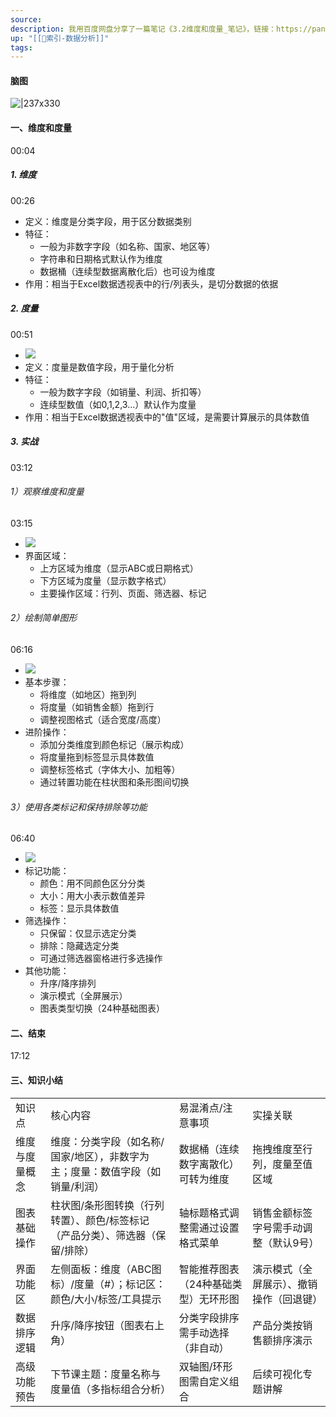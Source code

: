 ```yaml
---
source: 
description: 我用百度网盘分享了一篇笔记《3.2维度和度量_笔记》，链接：https://pan.baidu.com/fcb/s?share_uk=3580691446&share_id=a1m7gVgkC9aKd989eRv6u4y7Jl9ZOFaKF3iJAGzjWfk百度网盘AI笔记，思维导图直出，字幕快速提取，视频笔记一键生成，快来试用吧~
up: "[[🔖索引-数据分析]]"
tags: 
---
```

#### 脑图
![|237x330](https://imgs-1302581161.cos.ap-guangzhou.myqcloud.com/ob/20250617053118504.webp)


#### 一、维度和度量
00:04
##### 1. 维度
00:26
- 定义：维度是分类字段，用于区分数据类别
- 特征：
    - 一般为非数字字段（如名称、国家、地区等）
    - 字符串和日期格式默认作为维度
    - 数据桶（连续型数据离散化后）也可设为维度
- 作用：相当于Excel数据透视表中的行/列表头，是切分数据的依据
##### 2. 度量
00:51
- ![](https://bdct01.baidupcs.com/file/p-ee0fb05da9168acc31bc2e3f30e5d368-40-2025042100-1?bkt=en-3de6f374fcad9f514a94920d227b7f50&fid=282335-250528-&time=1750108536&sign=FDTAXUVGEQlBHSKfWqij-GBWOGYTBgG0KqHy7wNbwoLTVMyJyK6xE-rW2YIoWASZZOKb6t1IQYLbsUR54%3D&to=139&size=10&sta_dx=10&sta_cs=0&sta_ft=&sta_ct=7&sta_mt=7&fm2=MH%2CBaoding%2CAnywhere%2C%2C%E5%B9%BF%E4%B8%9C%2Cct&ctime=0&mtime=0&dt3=0&resv0=-1&resv1=0&resv2=rlim&resv3=5&resv4=10&vuk=0&iv=2&vl=0&htype=&randtype=&newver=1&newfm=1&secfm=1&flow_ver=3&pkey=en-744663883c84a635244fdebf351999f8316d7dc2977f4422bb9792500be557b667c0858cae320bd657935ae84f700114233007174cdc411e305a5e1275657320&expires=8h&r=305966654&vbdid=-&fin=p-ee0fb05da9168acc31bc2e3f30e5d368-40-2025042100-1&fn=p-ee0fb05da9168acc31bc2e3f30e5d368-40-2025042100-1&rtype=1&dp-logid=419520166928384762&dp-callid=0.1&hps=1&tsl=0&csl=0&fsl=-1&csign=dmayhhcqdS1jXSxjkf6DN1P7N8o%3D&so=0&ut=1&uter=-1&serv=-1&uc=872353635&ti=66239664855e8068f193165a1eaeeb43ae5ee3d0c9653bd5305a5e1275657320&hflag=30&from_type=&adg=n&reqlabel=250528_n_8028d1ac63445e135c23c1f1d727f4fa_0_c500f6e7a284206ac4254b8a3adf7bbe&chkv=5&bid=250528&by=themis)
- 定义：度量是数值字段，用于量化分析
- 特征：
    - 一般为数字字段（如销量、利润、折扣等）
    - 连续型数值（如0,1,2,3...）默认作为度量
- 作用：相当于Excel数据透视表中的"值"区域，是需要计算展示的具体数值
##### 3. 实战
03:12
###### 1）观察维度和度量
03:15
- ![](https://bdct01.baidupcs.com/file/p-ee0fb05da9168acc31bc2e3f30e5d368-40-2025042100-2?bkt=en-3de6f374fcad9f514a94920d227b7f50&fid=282335-250528-&time=1750108536&sign=FDTAXUVGEQlBHSKfWqij-GBWOGYTBgG0KqHy7wNbwoLTVMyJyK6xE-e5B0LtAzmZuxFw%2Baada32tO5FYU%3D&to=139&size=10&sta_dx=10&sta_cs=0&sta_ft=&sta_ct=7&sta_mt=7&fm2=MH%2CBaoding%2CAnywhere%2C%2C%E5%B9%BF%E4%B8%9C%2Cct&ctime=0&mtime=0&dt3=0&resv0=-1&resv1=0&resv2=rlim&resv3=5&resv4=10&vuk=0&iv=2&vl=0&htype=&randtype=&newver=1&newfm=1&secfm=1&flow_ver=3&pkey=en-311bb2437cc5a330287ede3808c4391f17b8136491c2103ea8fce666609c723c145b9a37ac771a4da49aa16ff7ffd973efe81489335528bc305a5e1275657320&expires=8h&r=472591131&vbdid=-&fin=p-ee0fb05da9168acc31bc2e3f30e5d368-40-2025042100-2&fn=p-ee0fb05da9168acc31bc2e3f30e5d368-40-2025042100-2&rtype=1&dp-logid=419520166928384762&dp-callid=0.1&hps=1&tsl=0&csl=0&fsl=-1&csign=dmayhhcqdS1jXSxjkf6DN1P7N8o%3D&so=0&ut=1&uter=-1&serv=-1&uc=872353635&ti=0cce998314b34a67360c27f10df22f5930241c581b922648&hflag=30&from_type=&adg=n&reqlabel=250528_n_8028d1ac63445e135c23c1f1d727f4fa_0_c500f6e7a284206ac4254b8a3adf7bbe&chkv=5&bid=250528&by=themis)
- 界面区域：
    - 上方区域为维度（显示ABC或日期格式）
    - 下方区域为度量（显示数字格式）
    - 主要操作区域：行列、页面、筛选器、标记
###### 2）绘制简单图形
06:16
- ![](https://bdct01.baidupcs.com/file/p-ee0fb05da9168acc31bc2e3f30e5d368-40-2025042100-3?bkt=en-3de6f374fcad9f514a94920d227b7f50&fid=282335-250528-&time=1750108536&sign=FDTAXUVGEQlBHSKfWqij-GBWOGYTBgG0KqHy7wNbwoLTVMyJyK6xE-HCknfg9MUTdng3IWgNxksK%2FMho0%3D&to=139&size=10&sta_dx=10&sta_cs=0&sta_ft=&sta_ct=7&sta_mt=7&fm2=MH%2CBaoding%2CAnywhere%2C%2C%E5%B9%BF%E4%B8%9C%2Cct&ctime=0&mtime=0&dt3=0&resv0=-1&resv1=0&resv2=rlim&resv3=5&resv4=10&vuk=0&iv=2&vl=0&htype=&randtype=&newver=1&newfm=1&secfm=1&flow_ver=3&pkey=en-99a05e2f03450199b9448ac1f0b9994a6f2c301c3185575ecf9f8a4a83b282b74e448c43417e4cddda3852374c44c1b76222c80c7ba2b397305a5e1275657320&expires=8h&r=979023059&vbdid=-&fin=p-ee0fb05da9168acc31bc2e3f30e5d368-40-2025042100-3&fn=p-ee0fb05da9168acc31bc2e3f30e5d368-40-2025042100-3&rtype=1&dp-logid=419520166928384762&dp-callid=0.1&hps=1&tsl=0&csl=0&fsl=-1&csign=dmayhhcqdS1jXSxjkf6DN1P7N8o%3D&so=0&ut=1&uter=-1&serv=-1&uc=872353635&ti=6a9088c7620f7a1736564e37f877fcb01f7e47b182ad0700&hflag=30&from_type=&adg=n&reqlabel=250528_n_8028d1ac63445e135c23c1f1d727f4fa_0_c500f6e7a284206ac4254b8a3adf7bbe&chkv=5&bid=250528&by=themis)
- 基本步骤：
    - 将维度（如地区）拖到列
    - 将度量（如销售金额）拖到行
    - 调整视图格式（适合宽度/高度）
- 进阶操作：
    - 添加分类维度到颜色标记（展示构成）
    - 将度量拖到标签显示具体数值
    - 调整标签格式（字体大小、加粗等）
    - 通过转置功能在柱状图和条形图间切换
###### 3）使用各类标记和保持排除等功能
06:40
- ![](https://bdct01.baidupcs.com/file/p-ee0fb05da9168acc31bc2e3f30e5d368-40-2025042100-4?bkt=en-3de6f374fcad9f514a94920d227b7f50&fid=282335-250528-&time=1750108536&sign=FDTAXUVGEQlBHSKfWqij-GBWOGYTBgG0KqHy7wNbwoLTVMyJyK6xE-uNXja7ugqUjSaXV5L6cByWfvd0M%3D&to=139&size=10&sta_dx=10&sta_cs=0&sta_ft=&sta_ct=7&sta_mt=7&fm2=MH%2CBaoding%2CAnywhere%2C%2C%E5%B9%BF%E4%B8%9C%2Cct&ctime=0&mtime=0&dt3=0&resv0=-1&resv1=0&resv2=rlim&resv3=5&resv4=10&vuk=0&iv=2&vl=0&htype=&randtype=&newver=1&newfm=1&secfm=1&flow_ver=3&pkey=en-8866e9057da1fd9b7f15139003f1344e6e8485385d9a77e3c5d08cbeb445bc1f630d92393ef562a26805098c9b2bbde3256f7f1b5e05882e305a5e1275657320&expires=8h&r=814407192&vbdid=-&fin=p-ee0fb05da9168acc31bc2e3f30e5d368-40-2025042100-4&fn=p-ee0fb05da9168acc31bc2e3f30e5d368-40-2025042100-4&rtype=1&dp-logid=419520166928384762&dp-callid=0.1&hps=1&tsl=0&csl=0&fsl=-1&csign=dmayhhcqdS1jXSxjkf6DN1P7N8o%3D&so=0&ut=1&uter=-1&serv=-1&uc=872353635&ti=e83ff6a1394898305c92c18ca9f96aba1f7e47b182ad0700&hflag=30&from_type=&adg=n&reqlabel=250528_n_8028d1ac63445e135c23c1f1d727f4fa_0_c500f6e7a284206ac4254b8a3adf7bbe&chkv=5&bid=250528&by=themis)
- 标记功能：
    - 颜色：用不同颜色区分分类
    - 大小：用大小表示数值差异
    - 标签：显示具体数值
- 筛选操作：
    - 只保留：仅显示选定分类
    - 排除：隐藏选定分类
    - 可通过筛选器窗格进行多选操作
- 其他功能：
    - 升序/降序排列
    - 演示模式（全屏展示）
    - 图表类型切换（24种基础图表）
#### 二、结束
17:12
#### 三、知识小结
|         |                                          |                     |                      |
| ------- | ---------------------------------------- | ------------------- | -------------------- |
| 知识点     | 核心内容                                     | 易混淆点/注意事项           | 实操关联                 |
| 维度与度量概念 | 维度：分类字段（如名称/国家/地区），非数字为主；度量：数值字段（如销量/利润） | 数据桶（连续数字离散化）可转为维度   | 拖拽维度至行列，度量至值区域       |
| 图表基础操作  | 柱状图/条形图转换（行列转置）、颜色/标签标记（产品分类）、筛选器（保留/排除） | 轴标题格式调整需通过设置格式菜单    | 销售金额标签字号需手动调整（默认9号）  |
| 界面功能区   | 左侧面板：维度（ABC图标）/度量（#）；标记区：颜色/大小/标签/工具提示   | 智能推荐图表（24种基础类型）无环形图 | 演示模式（全屏展示）、撤销操作（回退键） |
| 数据排序逻辑  | 升序/降序按钮（图表右上角）                           | 分类字段排序需手动选择（非自动）    | 产品分类按销售额排序演示         |
| 高级功能预告  | 下节课主题：度量名称与度量值（多指标组合分析）                  | 双轴图/环形图需自定义组合       | 后续可视化专题讲解            |